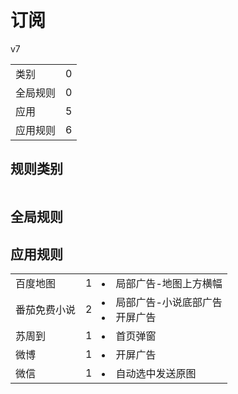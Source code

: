 # 订阅

v7

|||
| - |:-:|
|类别|0|
|全局规则|0|
|应用|5|
|应用规则|6|

## 规则类别

|||
| - |:-:|


## 全局规则



## 应用规则

||||
| - |:-:|-|
|百度地图|1|<li>局部广告-地图上方横幅|
|番茄免费小说|2|<li>局部广告-小说底部广告<li>开屏广告|
|苏周到|1|<li>首页弹窗|
|微博|1|<li>开屏广告|
|微信|1|<li>自动选中发送原图|
